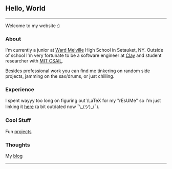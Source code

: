 ## Hello, World

---

Welcome to my website :)

### About

I'm currently a junior at [Ward Melville](http://www.threevillagecsd.org/schools/ward_melville_high_school) High School in Setauket, NY. Outside of school I'm very fortunate to be a software engineer at [Clay](https://clay.run/) and student researcher with [MIT CSAIL](https://www.csail.mit.edu/).

Besides professional work you can find me tinkering on random side projects, jamming on the sax/drums, or just chilling.

### Experience

I spent wayyy too long on figuring out \LaTeX for my "rEsUMe" so I'm just linking it [here](/pdf/resume.pdf) (a bit outdated now ¯\\\_(ツ)\_/¯).

### Cool Stuff

Fun [projects](/projects)

### Thoughts

My [blog](/blog)

---
